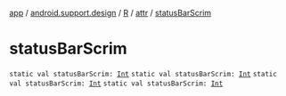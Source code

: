 [app](../../../index.md) / [android.support.design](../../index.md) / [R](../index.md) / [attr](index.md) / [statusBarScrim](.)

# statusBarScrim

`static val statusBarScrim: `[`Int`](https://kotlinlang.org/api/latest/jvm/stdlib/kotlin/-int/index.html)
`static val statusBarScrim: `[`Int`](https://kotlinlang.org/api/latest/jvm/stdlib/kotlin/-int/index.html)
`static val statusBarScrim: `[`Int`](https://kotlinlang.org/api/latest/jvm/stdlib/kotlin/-int/index.html)
`static val statusBarScrim: `[`Int`](https://kotlinlang.org/api/latest/jvm/stdlib/kotlin/-int/index.html)
